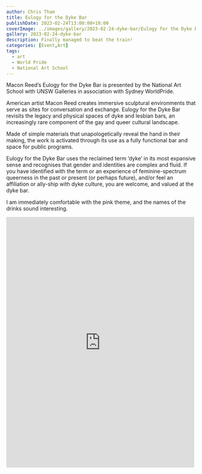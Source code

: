 ```yaml
---
author: Chris Tham
title: Eulogy for the Dyke Bar
publishDate: 2023-02-24T13:00:00+10:00
coverImage: ../images/gallery/2023-02-24-dyke-bar/Eulogy for the Dyke Bar (4).jpeg
gallery: 2023-02-24-dyke-bar
description: Finally managed to beat the train!
categories: [Event,Art]
tags:
  - art
  - World Pride
  - National Art School
---
```


Macon Reed’s Eulogy for the Dyke Bar is presented by the National Art School with UNSW Galleries in association with Sydney WorldPride.

American artist Macon Reed creates immersive sculptural environments that serve as sites for conversation and exchange. Eulogy for the Dyke Bar revisits the legacy and physical spaces of dyke and lesbian bars, an increasingly rare component of the gay and queer cultural landscape.

Made of simple materials that unapologetically reveal the hand in their making, the work is activated through its use as a fully functional bar and space for public programs.

Eulogy for the Dyke Bar uses the reclaimed term ‘dyke’ in its most expansive sense and recognises that gender and identities are complex and fluid. If you have identified with the term or an experience of feminine-spectrum queerness in the past or present (or perhaps future), and/or feel an affiliation or ally-ship with dyke culture, you are welcome, and valued at the dyke bar.

I am immediately comfortable with the pink theme, and the names of the drinks sound interesting.

<iframe src="https://www.facebook.com/plugins/post.php?href=https%3A%2F%2Fwww.facebook.com%2Fchris1.tham%2Fposts%2Fpfbid02cfsgCNFiFc7MYbMNPUV7GkJHfzSNiUyTq5rMnTRjha5hUThrTmyqUY74UY2GNFTWl&show_text=true&width=500" width="500" height="665" style="border:none;overflow:hidden" scrolling="no" frameborder="0" allowfullscreen="true" allow="autoplay; clipboard-write; encrypted-media; picture-in-picture; web-share"></iframe>
